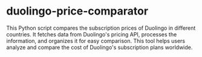 # duolingo-price-comparator
This Python script compares the subscription prices of Duolingo in different countries. It fetches data from Duolingo's pricing API, processes the information, and organizes it for easy comparison. This tool helps users analyze and compare the cost of Duolingo's subscription plans worldwide.

